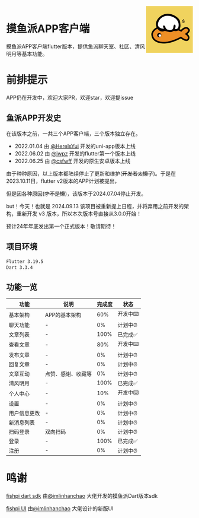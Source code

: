 <img decoding="async" align=right src="assets/images/logo.png" width="25%">

# 摸鱼派APP客户端

摸鱼派APP客户端flutter版本，提供鱼派聊天室、社区、清风明月等基本功能。

# 前排提示

APP仍在开发中，欢迎大家PR，欢迎star，欢迎提issue

## 鱼派APP开发史

在该版本之前，一共三个APP客户端，三个版本独立存在。

- 2022.01.04 由 [@HereIsYui](https://github.com/HereIsYui) 开发的uni-app版本上线 
- 2022.06.02 由 [@iwpz](https://github.com/iwpz) 开发的flutter第一个版本上线 
- 2022.06.25 由 [@csfwff](https://github.com/csfwff) 开发的原生安卓版本上线

由于种种原因，以上版本都陆续停止了更新和维护(~~开发者太懒了~~)。于是在2023.10.11日，flutter v2版本的APP计划被提出，

但是因各种原因(~~才不是懒~~)，该版本于2024.07.04停止开发。

but！今天！也就是 2024.09.13 该项目被重新提上日程，并将弃用之前开发的架构，重新开发 v3 版本，所以本次版本号直接从3.0.0开始！

预计24年年底发出第一个正式版本！敬请期待！

## 项目环境

```
Flutter 3.19.5
Dart 3.3.4
```

## 功能一览

| 功能   | 说明        | 完成度  | 状态    |
|------|-----------|------|-------|
| 基本架构 | APP的基本架构  | 60%  | 开发中⌨️ |
| 聊天功能 | -         | 0%   | 计划中⏰  |
| 文章列表 | -         | 100% | 已完成✅  |
| 查看文章 | -         | 80%  | 开发中⌨️ |
| 发布文章 | -         | 0%   | 计划中⏰  |
| 回复文章 | -         | 0%   | 计划中⏰  |
| 文章互动 | 点赞、感谢、收藏等 | 0%   | 计划中⏰  |
| 清风明月 | -         | 100% | 已完成✅  |
| 个人中心 | -         | 10%  | 开发中⌨️   |
| 设置   | -         | 0%   | 计划中⏰  |
| 用户信息更改 | -         | 0%   | 计划中⏰  |
| 新消息列表 | -         | 0%   | 计划中⏰  |
| 扫码登录 | 双向扫码      | 0%   | 计划中⏰  |
| 登录   | -         | 100% | 已完成✅  |
| 注册   | -         | 0%   | 计划中⏰  |

# 鸣谢

[fishpi dart sdk](https://pub.dev/packages/fishpi) 由[@imlinhanchao](https://github.com/imlinhanchao) 大佬开发的摸鱼派Dart版本sdk

[fishpi UI](https://pixso.cn/app/editor/l_uc36XwPK9YiU1h3VcuGQ?page-id=0%3A1) 由[@imlinhanchao](https://github.com/imlinhanchao) 大佬设计的新版UI
